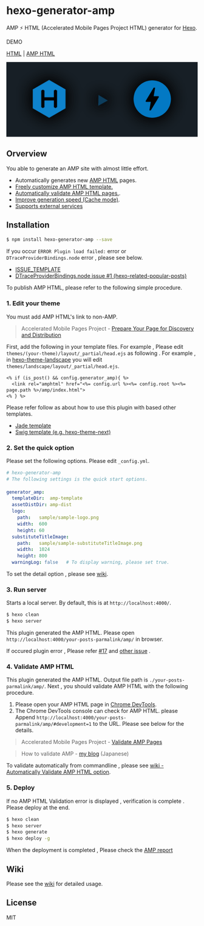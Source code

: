 # hexo-generator-amp

AMP ⚡ HTML (Accelerated Mobile Pages Project HTML) generator for [Hexo](https://github.com/hexojs/hexo).

DEMO

[HTML](https://photo-tea.com/p/hexo-markdown-notation/) | [AMP HTML](https://photo-tea.com/p/hexo-markdown-notation/amp/#development=1)

![Screenshot](src/img/hexo2amp.png)

## Orverview

You able to generate an AMP site with almost little effort.

- Automatically generates new [AMP HTML](https://www.ampproject.org/docs/get_started/about-amp.html) pages.
- [Freely customize AMP HTML template.](https://github.com/tea3/hexo-generator-amp/wiki/More-Settings#to-customize-template)
- [Automatically validate AMP HTML pages.](https://github.com/tea3/hexo-generator-amp/wiki/More-Settings#7-automatically-validate-amp-html-option).
- [Improve generation speed (Cache mode)](https://github.com/tea3/hexo-generator-amp/wiki/More-Settings#6-cache-option).
- [Supports external services](https://github.com/tea3/hexo-generator-amp/wiki/More-Settings#supports-external-services)



## Installation

``` bash
$ npm install hexo-generator-amp --save
```

If you occur `ERROR Plugin load failed:` error or `DTraceProviderBindings.node` error , please see below.

- [ISSUE_TEMPLATE](https://github.com/tea3/hexo-generator-amp/blob/master/.github/ISSUE_TEMPLATE.md)
- [DTraceProviderBindings.node issue #1 (hexo-related-popular-posts)](https://github.com/tea3/hexo-related-popular-posts/issues/1)

To publish AMP HTML, please refer to the following simple procedure.

### 1. Edit your theme

You must add AMP HTML's link to non-AMP.

> Accelerated Mobile Pages Project - [Prepare Your Page for Discovery and Distribution](https://www.ampproject.org/docs/get_started/create/prepare_for_discovery)

First, add the following in your template files. For example , Please edit `themes/(your-theme)/layout/_partial/head.ejs` as following .  For example , in [hexo-theme-landscape](https://github.com/hexojs/hexo-theme-landscape) you will edit `themes/landscape/layout/_partial/head.ejs`.

``` ejs
<% if (is_post() && config.generator_amp){ %>
  <link rel="amphtml" href="<%= config.url %><%= config.root %><%= page.path %>/amp/index.html">
<% } %>
```

Please refer follow as about how to use this plugin with based other templates.

- [Jade template](https://github.com/tea3/hexo-generator-amp/issues/13)
- [Swig template (e.g. hexo-theme-next)](https://github.com/tea3/hexo-generator-amp/issues/14)


### 2. Set the quick option

Please set the following options. Please edit `_config.yml`.

``` yaml
# hexo-generator-amp
# The following settings is the quick start options.

generator_amp:
  templateDir:  amp-template
  assetDistDir: amp-dist
  logo:
    path:   sample/sample-logo.png
    width:  600
    height: 60
  substituteTitleImage:
    path:   sample/sample-substituteTitleImage.png
    width:  1024
    height: 800
  warningLog: false   # To display warning, please set true.
```

To set the detail option , please see [wiki](https://github.com/tea3/hexo-generator-amp/wiki/More-Settings#options).

### 3. Run server

Starts a local server. By default, this is at `http://localhost:4000/`.

``` bash
$ hexo clean
$ hexo server
```

This plugin generated the AMP HTML. Please open `http://localhost:4000/your-posts-parmalink/amp/` in browser.

If occured plugin error , Please refer [#17](https://github.com/tea3/hexo-generator-amp/issues/17) and [other issue](https://github.com/tea3/hexo-generator-amp/issues?q=is%3Aissue+is%3Aclosed) .

### 4. Validate AMP HTML

This plugin generated the AMP HTML. Output file path is `./your-posts-parmalink/amp/`. Next , you should validate AMP HTML with the following procedure.

1. Please open your AMP HTML page in [Chrome DevTools](https://developers.google.com/web/tools/chrome-devtools/).
2. The Chrome DevTools console can check for AMP HTML. please Append `http://localhost:4000/your-posts-parmalink/amp/#development=1` to the URL. Please see below for the details.

> Accelerated Mobile Pages Project - [Validate AMP Pages](https://www.ampproject.org/docs/guides/validate.html)

> How to validate AMP - [my blog](https://photo-tea.com/p/how-to-validate-amp/) (Japanese)


To validate automatically from commandline , please see [wiki - Automatically Validate AMP HTML option](https://github.com/tea3/hexo-generator-amp/wiki/More-Settings#7-automatically-validate-amp-html-option).

### 5. Deploy

If no AMP HTML Validation error is displayed , verification is complete . Please deploy at the end.

``` bash
$ hexo clean
$ hexo server
$ hexo generate
$ hexo deploy -g
```

When the deployment is completed , Please check the [AMP report](https://support.google.com/webmasters/answer/6328309?hl=en)


## Wiki

Please see the [wiki](https://github.com/tea3/hexo-generator-amp/wiki/More-Settings) for detailed usage.


## License

MIT

[Hexo]: http://hexo.io/